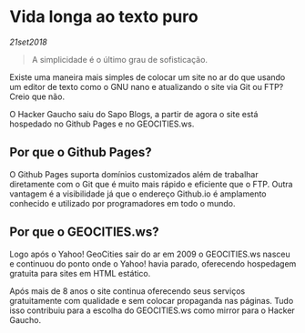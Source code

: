 # Vida longa ao texto puro
*21set2018*

> A simplicidade é o último grau de sofisticação.

Existe uma maneira mais simples de colocar um site no ar do que usando um editor de texto como o GNU nano e atualizando o site via Git ou FTP? Creio que não.

O Hacker Gaucho saiu do Sapo Blogs, a partir de agora o site está hospedado no Github Pages e no GEOCITIES.ws.

## Por que o Github Pages?

O Github Pages suporta domínios customizados além de trabalhar diretamente com o Git que é muito mais rápido e eficiente que o FTP. Outra vantagem é a visibilidade já que o endereço Github.io é amplamento conhecido e utilizado por programadores em todo o mundo.

## Por que o GEOCITIES.ws?

Logo após o Yahoo! GeoCities sair do ar em 2009 o GEOCITIES.ws nasceu e continuou do ponto onde o Yahoo! havia parado, oferecendo hospedagem gratuita para sites em HTML estático.

Após mais de 8 anos o site continua oferecendo seus serviços gratuitamente com qualidade e sem colocar propaganda nas páginas. Tudo isso contribuiu para a escolha do GEOCITIES.ws como mirror para o Hacker Gaucho.
